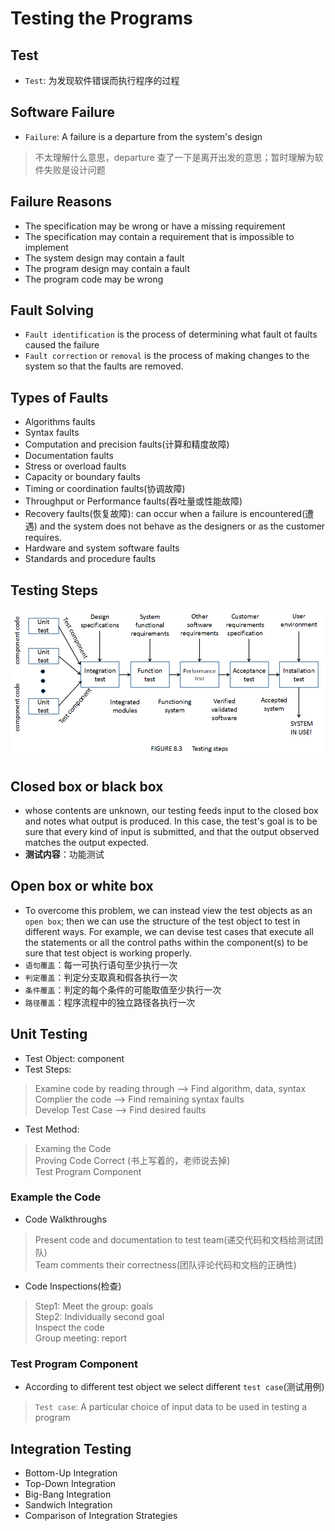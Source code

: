 # Testing the Programs

## Test
- `Test`: 为发现软件错误而执行程序的过程

## Software Failure
- `Failure`: A failure is a departure from the system's design
> 不太理解什么意思，departure 查了一下是离开出发的意思；暂时理解为软件失败是设计问题

## Failure Reasons
- The specification may be wrong or have a missing requirement
- The specification may contain a requirement that is impossible to implement
- The system design may contain a fault
- The program design may contain a fault
- The program code may be wrong

## Fault Solving
- `Fault identification` is the process of determining what fault ot faults caused
the failure
- `Fault correction` or `removal` is the process of making changes to the system so
that the faults are removed.

## Types of Faults
- Algorithms faults
- Syntax faults
- Computation and precision faults(计算和精度故障)
- Documentation faults
- Stress or overload faults
- Capacity or boundary faults
- Timing or coordination faults(协调故障)
- Throughput or Performance faults(吞吐量或性能故障)
- Recovery faults(恢复故障): can occur when a failure is encountered(遭遇) and the
system does not behave as the designers or as the customer requires.
- Hardware and system software faults
- Standards and procedure faults

## Testing Steps
![Testing Steps](images/TestingSteps.png)<br>

## Closed box or black box
- whose contents are unknown, our testing feeds input to the closed box and notes
what output is produced. In this case, the test's goal is to be sure that every
kind of input is submitted, and that the output observed matches the output expected.
- **测试内容**：功能测试

## Open box or white box
- To overcome this problem, we can instead view the test objects as an `open box`;
then we can use the structure of the test object to test in different ways. For
example, we can devise test cases that execute all the statements or all the control
paths within the component(s) to be sure that test object is working properly.
- `语句覆盖`：每一可执行语句至少执行一次
- `判定覆盖`：判定分支取真和假各执行一次
- `条件覆盖`：判定的每个条件的可能取值至少执行一次
- `路径覆盖`：程序流程中的独立路径各执行一次

## Unit Testing
- Test Object: component
- Test Steps:
> Examine code by reading through --> Find algorithm, data, syntax<br>
> Complier the code --> Find remaining syntax faults<br>
> Develop Test Case --> Find desired faults<br>

- Test Method:
> Examing the Code <br>
> Proving Code Correct (书上写着的，老师说去掉)<br>
> Test Program Component<br>

### Example the Code
- Code Walkthroughs
> Present code and documentation to test team(递交代码和文档给测试团队)<br>
> Team comments their correctness(团队评论代码和文档的正确性)<br>

- Code Inspections(检查)
> Step1: Meet the group: goals<br>
> Step2: Individually second goal <br>
> Inspect the code <br>
> Group meeting: report<br>

### Test Program Component
- According to different test object we select different `test case`(测试用例)
> `Test case`: A particular choice of input data to be used in testing a program <br> 

## Integration Testing
- Bottom-Up Integration
- Top-Down Integration
- Big-Bang Integration
- Sandwich Integration
- Comparison of Integration Strategies
